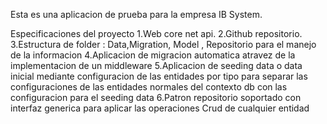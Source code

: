 Esta es una aplicacion de prueba para la empresa IB System.

Especificaciones del proyecto
1.Web core net api. 
2.Github repositorio.
3.Estructura de folder : Data,Migration, Model , Repositorio para el manejo de la informacion
4.Aplicacion de migracion automatica atravez de la implementacion de un middleware
5.Aplicacion de seeding data o data inicial mediante configuracion de las entidades por tipo para separar las configuraciones de las entidades normales
del contexto db con las configuracion para el seeding data
6.Patron repositorio soportado con interfaz generica para aplicar las operaciones Crud de cualquier entidad
